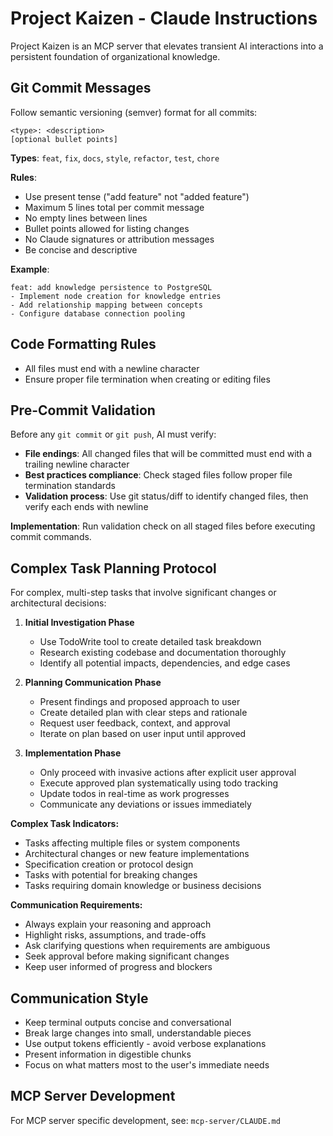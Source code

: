 # Project Kaizen - Claude Instructions

Project Kaizen is an MCP server that elevates transient AI interactions into a persistent foundation of organizational knowledge.

## Git Commit Messages

Follow semantic versioning (semver) format for all commits:

```
<type>: <description>
[optional bullet points]
```

**Types**: `feat`, `fix`, `docs`, `style`, `refactor`, `test`, `chore`

**Rules**:
- Use present tense ("add feature" not "added feature")
- Maximum 5 lines total per commit message
- No empty lines between lines
- Bullet points allowed for listing changes
- No Claude signatures or attribution messages
- Be concise and descriptive

**Example**:
```
feat: add knowledge persistence to PostgreSQL
- Implement node creation for knowledge entries
- Add relationship mapping between concepts
- Configure database connection pooling
```

## Code Formatting Rules

- All files must end with a newline character
- Ensure proper file termination when creating or editing files

## Pre-Commit Validation

Before any `git commit` or `git push`, AI must verify:

- **File endings**: All changed files that will be committed must end with a trailing newline character
- **Best practices compliance**: Check staged files follow proper file termination standards
- **Validation process**: Use git status/diff to identify changed files, then verify each ends with newline

**Implementation**: Run validation check on all staged files before executing commit commands.

## Complex Task Planning Protocol

For complex, multi-step tasks that involve significant changes or architectural decisions:

1. **Initial Investigation Phase**
   - Use TodoWrite tool to create detailed task breakdown
   - Research existing codebase and documentation thoroughly
   - Identify all potential impacts, dependencies, and edge cases

2. **Planning Communication Phase**
   - Present findings and proposed approach to user
   - Create detailed plan with clear steps and rationale
   - Request user feedback, context, and approval
   - Iterate on plan based on user input until approved

3. **Implementation Phase**
   - Only proceed with invasive actions after explicit user approval
   - Execute approved plan systematically using todo tracking
   - Update todos in real-time as work progresses
   - Communicate any deviations or issues immediately

**Complex Task Indicators:**
- Tasks affecting multiple files or system components
- Architectural changes or new feature implementations
- Specification creation or protocol design
- Tasks with potential for breaking changes
- Tasks requiring domain knowledge or business decisions

**Communication Requirements:**
- Always explain your reasoning and approach
- Highlight risks, assumptions, and trade-offs
- Ask clarifying questions when requirements are ambiguous
- Seek approval before making significant changes
- Keep user informed of progress and blockers

## Communication Style

- Keep terminal outputs concise and conversational
- Break large changes into small, understandable pieces
- Use output tokens efficiently - avoid verbose explanations
- Present information in digestible chunks
- Focus on what matters most to the user's immediate needs

## MCP Server Development

For MCP server specific development, see: `mcp-server/CLAUDE.md`